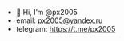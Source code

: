 - 👋 Hi, I’m @px2005
- email: px2005@yandex.ru
- telegram: https://t.me/px2005

<!---
px2005/px2005 is a ✨ special ✨ repository because its `README.md` (this file) appears on your GitHub profile.
You can click the Preview link to take a look at your changes.
--->
